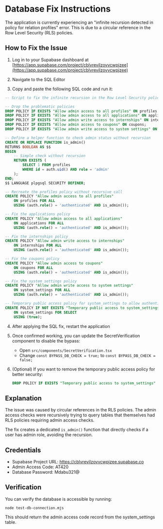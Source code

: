# Database Fix Instructions

The application is currently experiencing an "infinite recursion detected in policy for relation profiles" error. This is due to a circular reference in the Row Level Security (RLS) policies.

## How to Fix the Issue

1. Log in to your Supabase dashboard at [https://app.supabase.com/project/cblvrevilzovvcwpjzee](https://app.supabase.com/project/cblvrevilzovvcwpjzee)

2. Navigate to the SQL Editor

3. Copy and paste the following SQL code and run it:

```sql
-- Script to fix the infinite recursion in the Row Level Security policy for profiles table

-- Drop the problematic policies
DROP POLICY IF EXISTS "Allow admin access to all profiles" ON profiles;
DROP POLICY IF EXISTS "Allow admin access to all applications" ON applications;
DROP POLICY IF EXISTS "Allow admin write access to internships" ON internships;
DROP POLICY IF EXISTS "Allow admin access to coupons" ON coupons;
DROP POLICY IF EXISTS "Allow admin write access to system settings" ON system_settings;

-- Define a helper function to check admin status without recursion
CREATE OR REPLACE FUNCTION is_admin()
RETURNS BOOLEAN AS $$
BEGIN
    -- Simple check without recursion
    RETURN EXISTS (
        SELECT 1 FROM profiles 
        WHERE id = auth.uid() AND role = 'admin'
    );
END;
$$ LANGUAGE plpgsql SECURITY DEFINER;

-- Recreate the profiles policy without recursive call
CREATE POLICY "Allow admin access to all profiles" 
    ON profiles FOR ALL 
    USING (auth.role() = 'authenticated' AND is_admin());

-- Fix the applications policy
CREATE POLICY "Allow admin access to all applications" 
    ON applications FOR ALL 
    USING (auth.role() = 'authenticated' AND is_admin());

-- Fix the internships policy
CREATE POLICY "Allow admin write access to internships" 
    ON internships FOR ALL 
    USING (auth.role() = 'authenticated' AND is_admin());

-- Fix the coupons policy
CREATE POLICY "Allow admin access to coupons" 
    ON coupons FOR ALL 
    USING (auth.role() = 'authenticated' AND is_admin());

-- Fix the system settings policy
CREATE POLICY "Allow admin write access to system settings" 
    ON system_settings FOR ALL 
    USING (auth.role() = 'authenticated' AND is_admin());

-- Temporary public access policy for system_settings to allow authentication to work during the fix
CREATE POLICY IF NOT EXISTS "Temporary public access to system_settings" 
    ON system_settings FOR SELECT 
    USING (true);
```

4. After applying the SQL fix, restart the application

5. Once confirmed working, you can update the SecretVerification component to disable the bypass:
   - Open `src/components/SecretVerification.tsx`
   - Change `const BYPASS_DB_CHECK = true;` to `const BYPASS_DB_CHECK = false;`

6. (Optional) If you want to remove the temporary public access policy for better security:
   ```sql
   DROP POLICY IF EXISTS "Temporary public access to system_settings" ON system_settings;
   ```

## Explanation

The issue was caused by circular references in the RLS policies. The admin access checks were recursively trying to query tables that themselves had RLS policies requiring admin access checks. 

The fix creates a dedicated `is_admin()` function that directly checks if a user has admin role, avoiding the recursion.

## Credentials

- Supabase Project URL: https://cblvrevilzovvcwpjzee.supabase.co
- Admin Access Code: AT420
- Database Password: Mdabu321@

## Verification

You can verify the database is accessible by running:

```
node test-db-connection.mjs
```

This should return the admin access code record from the system_settings table. 